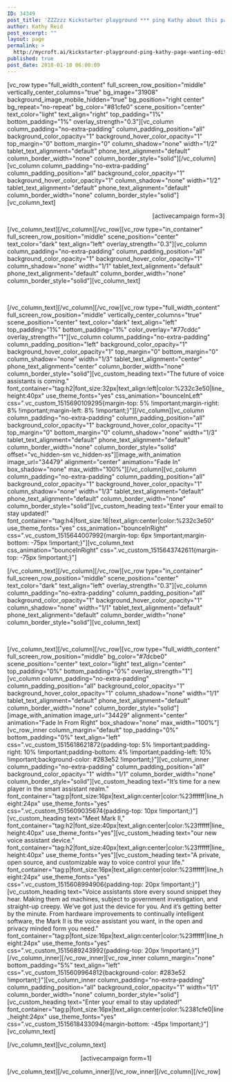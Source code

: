 ```yaml
---
ID: 34349
post_title: 'ZZZzzz Kickstarter playground *** ping Kathy about this page if wanting to edit'
author: Kathy Reid
post_excerpt: ""
layout: page
permalink: >
  http://mycroft.ai/kickstarter-playground-ping-kathy-page-wanting-edit/
published: true
post_date: 2018-01-10 06:00:09
---
```

[vc_row type="full_width_content" full_screen_row_position="middle" vertically_center_columns="true" bg_image="31908" background_image_mobile_hidden="true" bg_position="right center" bg_repeat="no-repeat" bg_color="#81cfe0" scene_position="center" text_color="light" text_align="right" top_padding="1%" bottom_padding="1%" overlay_strength="0.3"][vc_column column_padding="no-extra-padding" column_padding_position="all" background_color_opacity="1" background_hover_color_opacity="1" top_margin="0" bottom_margin="0" column_shadow="none" width="1/2" tablet_text_alignment="default" phone_text_alignment="default" column_border_width="none" column_border_style="solid"][/vc_column][vc_column column_padding="no-extra-padding" column_padding_position="all" background_color_opacity="1" background_hover_color_opacity="1" column_shadow="none" width="1/2" tablet_text_alignment="default" phone_text_alignment="default" column_border_width="none" column_border_style="solid"][vc_column_text]
<p style="text-align: right;">[activecampaign form=3]</p>
[/vc_column_text][/vc_column][/vc_row][vc_row type="in_container" full_screen_row_position="middle" scene_position="center" text_color="dark" text_align="left" overlay_strength="0.3"][vc_column column_padding="no-extra-padding" column_padding_position="all" background_color_opacity="1" background_hover_color_opacity="1" column_shadow="none" width="1/1" tablet_text_alignment="default" phone_text_alignment="default" column_border_width="none" column_border_style="solid"][vc_column_text]

&nbsp;

[/vc_column_text][/vc_column][/vc_row][vc_row type="full_width_content" full_screen_row_position="middle" vertically_center_columns="true" scene_position="center" text_color="dark" text_align="left" top_padding="1%" bottom_padding="1%" color_overlay="#77cddc" overlay_strength="1"][vc_column column_padding="no-extra-padding" column_padding_position="left" background_color_opacity="1" background_hover_color_opacity="1" top_margin="0" bottom_margin="0" column_shadow="none" width="1/3" tablet_text_alignment="center" phone_text_alignment="center" column_border_width="none" column_border_style="solid"][vc_custom_heading text="The future of voice
assistants is coming." font_container="tag:h2|font_size:32px|text_align:left|color:%232c3e50|line_height:40px" use_theme_fonts="yes" css_animation="bounceInLeft" css=".vc_custom_1515690109295{margin-top: 5% !important;margin-right: 8% !important;margin-left: 8% !important;}"][/vc_column][vc_column column_padding="no-extra-padding" column_padding_position="all" background_color_opacity="1" background_hover_color_opacity="1" top_margin="0" bottom_margin="0" column_shadow="none" width="1/3" tablet_text_alignment="default" phone_text_alignment="default" column_border_width="none" column_border_style="solid" offset="vc_hidden-sm vc_hidden-xs"][image_with_animation image_url="34479" alignment="center" animation="Fade In" box_shadow="none" max_width="100%"][/vc_column][vc_column column_padding="no-extra-padding" column_padding_position="all" background_color_opacity="1" background_hover_color_opacity="1" column_shadow="none" width="1/3" tablet_text_alignment="default" phone_text_alignment="default" column_border_width="none" column_border_style="solid"][vc_custom_heading text="Enter your email to stay updated!" font_container="tag:h4|font_size:16|text_align:center|color:%232c3e50" use_theme_fonts="yes" css_animation="bounceInRight" css=".vc_custom_1515644007992{margin-top: 6px !important;margin-bottom: -75px !important;}"][vc_column_text css_animation="bounceInRight" css=".vc_custom_1515643742611{margin-top: -75px !important;}"]
<div class="_form_20"></div>
<script src="https://mycroftai.activehosted.com/f/embed.php?id=20" type="text/javascript" charset="utf-8"></script>[/vc_column_text][/vc_column][/vc_row][vc_row type="in_container" full_screen_row_position="middle" scene_position="center" text_color="dark" text_align="left" overlay_strength="0.3"][vc_column column_padding="no-extra-padding" column_padding_position="all" background_color_opacity="1" background_hover_color_opacity="1" column_shadow="none" width="1/1" tablet_text_alignment="default" phone_text_alignment="default" column_border_width="none" column_border_style="solid"][vc_column_text]

&nbsp;

[/vc_column_text][/vc_column][/vc_row][vc_row type="full_width_content" full_screen_row_position="middle" bg_color="#7dcbe0" scene_position="center" text_color="light" text_align="center" top_padding="0%" bottom_padding="0%" overlay_strength="1"][vc_column column_padding="no-extra-padding" column_padding_position="all" background_color_opacity="1" background_hover_color_opacity="1" column_shadow="none" width="1/1" tablet_text_alignment="default" phone_text_alignment="default" column_border_width="none" column_border_style="solid"][image_with_animation image_url="34429" alignment="center" animation="Fade In From Right" box_shadow="none" max_width="100%"][vc_row_inner column_margin="default" top_padding="0%" bottom_padding="0%" text_align="left" css=".vc_custom_1515618621872{padding-top: 5% !important;padding-right: 10% !important;padding-bottom: 4% !important;padding-left: 10% !important;background-color: #283e52 !important;}"][vc_column_inner column_padding="no-extra-padding" column_padding_position="all" background_color_opacity="1" width="1/1" column_border_width="none" column_border_style="solid"][vc_custom_heading text="It’s time for a new player in the smart assistant realm." font_container="tag:p|font_size:16px|text_align:center|color:%23ffffff|line_height:24px" use_theme_fonts="yes" css=".vc_custom_1515609035674{padding-top: 10px !important;}"][vc_custom_heading text="Meet Mark II," font_container="tag:h2|font_size:40px|text_align:center|color:%23ffffff|line_height:40px" use_theme_fonts="yes"][vc_custom_heading text="our new voice assistant device." font_container="tag:h2|font_size:40px|text_align:center|color:%23ffffff|line_height:40px" use_theme_fonts="yes"][vc_custom_heading text="A private, open source, and customizable way to voice control your life." font_container="tag:p|font_size:16px|text_align:center|color:%23ffffff|line_height:24px" use_theme_fonts="yes" css=".vc_custom_1515608994906{padding-top: 20px !important;}"][vc_custom_heading text="Voice assistants store every sound snippet they hear. Making them ad machines, subject to government investigation, and straight-up creepy.
We’ve got just the device for you. And it’s getting better by the minute. From hardware improvements to continually intelligent software, the Mark II is the voice assistant you want, in the open and privacy minded form you need." font_container="tag:p|font_size:16px|text_align:center|color:%23ffffff|line_height:24px" use_theme_fonts="yes" css=".vc_custom_1515689243992{padding-top: 20px !important;}"][/vc_column_inner][/vc_row_inner][vc_row_inner column_margin="none" bottom_padding="5%" text_align="left" css=".vc_custom_1515609964812{background-color: #283e52 !important;}"][vc_column_inner column_padding="no-extra-padding" column_padding_position="all" background_color_opacity="1" width="1/1" column_border_width="none" column_border_style="solid"][vc_custom_heading text="Enter your email to stay updated!" font_container="tag:p|font_size:16px|text_align:center|color:%2381cfe0|line_height:24px" use_theme_fonts="yes" css=".vc_custom_1515618433094{margin-bottom: -45px !important;}"][vc_column_text]
<div class="_form_18"></div>
<script src="https://mycroftai.activehosted.com/f/embed.php?id=18" type="text/javascript" charset="utf-8"></script>[/vc_column_text][vc_column_text]
<p style="text-align: center;">[activecampaign form=1]</p>
[/vc_column_text][/vc_column_inner][/vc_row_inner][/vc_column][/vc_row]